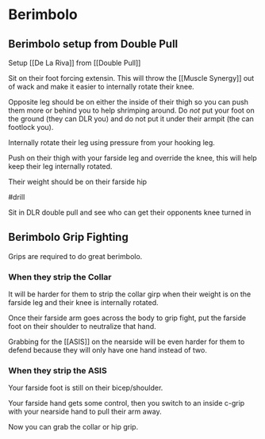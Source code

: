 # Berimbolo

## Berimbolo setup from Double Pull

Setup [[De La Riva]] from [[Double Pull]]

Sit on their foot forcing extensin. This will throw the [[Muscle Synergy]] out of wack and make it easier to internally rotate their knee. 

Opposite leg should be on either the inside of their thigh so you can push them more or behind you to help shrimping around. Do *not* put your foot on the ground (they can DLR you) and do not put it under their armpit (the can footlock you).

Internally rotate their leg using pressure from your hooking leg.

Push on their thigh with your farside leg and override the knee, this will help keep their leg internally rotated.

Their weight should be on their farside hip


#drill

Sit in DLR double pull and see who can get their opponents knee turned in

## Berimbolo Grip Fighting

Grips are required to do great berimbolo.

### When they strip the Collar

It will be harder for them to strip the collar girp when their weight is on the farside leg and their knee is internally rotated.

Once their farside arm goes across the body to grip fight, put the farside foot on their shoulder to neutralize that hand.

Grabbing for the [[ASIS]] on the nearside will be even harder for them to defend because they will only have one hand instead of two.

### When they strip the ASIS

Your farside foot is still on their bicep/shoulder.

Your farside hand gets some control, then you switch to an inside c-grip with your nearside hand to pull their arm away. 

Now you can grab the collar or hip grip.
